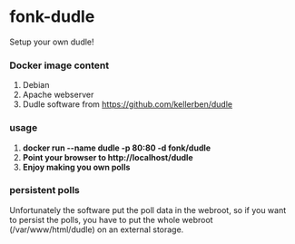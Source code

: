 fonk-dudle
==========
Setup your own dudle!

### Docker image content
1. Debian
1. Apache webserver
1. Dudle software from https://github.com/kellerben/dudle

### usage
1. **docker run --name dudle -p 80:80 -d fonk/dudle**
1. **Point your browser to http://localhost/dudle**
1. **Enjoy making you own polls**

### persistent polls
Unfortunately the software put the poll data in the webroot, so if you want to persist the polls,
you have to put the whole webroot (/var/www/html/dudle) on an external storage.
